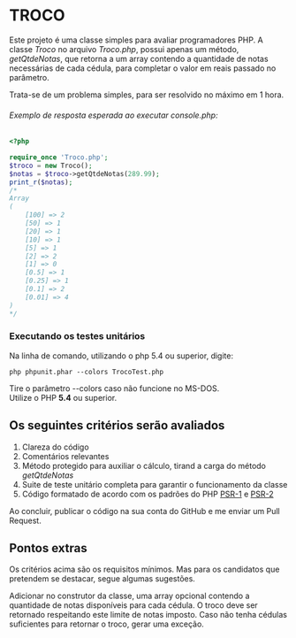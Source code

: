 # TROCO

Este projeto é uma classe simples para avaliar programadores PHP.
A classe *Troco* no arquivo *Troco.php*, possui apenas um método, *getQtdeNotas*,
que retorna a um array contendo a quantidade de notas necessárias de cada cédula, para completar o valor em reais passado no parâmetro.

Trata-se de um problema simples, para ser resolvido no máximo em 1 hora.

###### Exemplo de resposta esperada ao executar console.php:

```PHP
<?php

require_once 'Troco.php';
$troco = new Troco();
$notas = $troco->getQtdeNotas(289.99);
print_r($notas);
/*
Array
(
    [100] => 2
    [50] => 1
    [20] => 1
    [10] => 1
    [5] => 1
    [2] => 2
    [1] => 0
    [0.5] => 1
    [0.25] => 1
    [0.1] => 2
    [0.01] => 4
)
*/
```

### Executando os testes unitários

Na linha de comando, utilizando o php 5.4 ou superior, digite:

`php phpunit.phar --colors TrocoTest.php`

Tire o parâmetro --colors caso não funcione no MS-DOS.  
Utilize o PHP **5.4** ou superior.

## Os seguintes critérios serão avaliados

1. Clareza do código
2. Comentários relevantes
3. Método protegido para auxiliar o cálculo, tirand a carga do método *getQtdeNotas*
4. Suite de teste unitário completa para garantir o funcionamento da classe
5. Código formatado de acordo com os padrões do PHP [PSR-1](https://github.com/php-fig/fig-standards/blob/master/accepted/PSR-1-basic-coding-standard.md) e [PSR-2](https://github.com/php-fig/fig-standards/blob/master/accepted/PSR-2-coding-style-guide.md)

Ao concluir, publicar o código na sua conta do GitHub e me enviar um Pull Request.

## Pontos extras

Os critérios acima são os requisitos mínimos. Mas para os candidatos que pretendem se destacar, segue algumas sugestões.

Adicionar no construtor da classe, uma array opcional contendo a quantidade de notas disponíveis para cada cédula. O troco deve ser retornado respeitando este limite de notas imposto. Caso não tenha cédulas suficientes para retornar o troco, gerar uma exceção.
